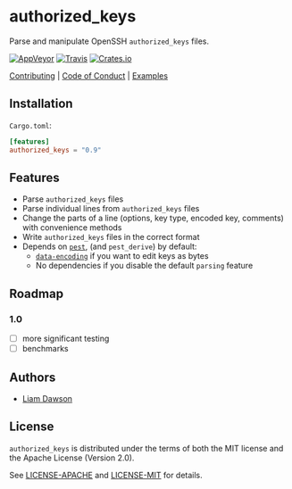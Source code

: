 # authorized_keys

Parse and manipulate OpenSSH `authorized_keys` files.

[![AppVeyor](https://img.shields.io/appveyor/ci/liamdawson/authorized_keys.svg?label=Windows%20builds&style=flat-square)](https://ci.appveyor.com/project/liamdawson/authorized-keys)
[![Travis](https://img.shields.io/travis/com/hubauth/authorized_keys.svg?style=flat-square)](https://travis-ci.com/hubauth/authorized_keys)
[![Crates.io](https://img.shields.io/crates/v/authorized_keys.svg?style=flat-square)](https://crates.io/crates/authorized_keys)

  [Contributing](./CONTRIBUTING.md)
| [Code of Conduct](./CODE_OF_CONDUCT.md)
| [Examples](./examples/)

## Installation

`Cargo.toml`:

```toml
[features]
authorized_keys = "0.9"
```

## Features

* Parse `authorized_keys` files
* Parse individual lines from `authorized_keys` files
* Change the parts of a line (options, key type, encoded key, comments)
  with convenience methods
* Write `authorized_keys` files in the correct format
* Depends on [`pest`], (and `pest_derive`) by default:
  * [`data-encoding`] if you want to edit keys as bytes
  * No dependencies if you disable the default `parsing` feature

## Roadmap

### 1.0

* [ ] more significant testing
* [ ] benchmarks

## Authors

* [Liam Dawson](https://github.com/liamdawson)

## License

`authorized_keys` is distributed under the terms of both the MIT license and the
Apache License (Version 2.0).

See [LICENSE-APACHE](LICENSE-APACHE) and [LICENSE-MIT](LICENSE-MIT) for details.

[`pest`]: https://pest.rs
[`data-encoding`]: https://github.com/ia0/data-encoding
